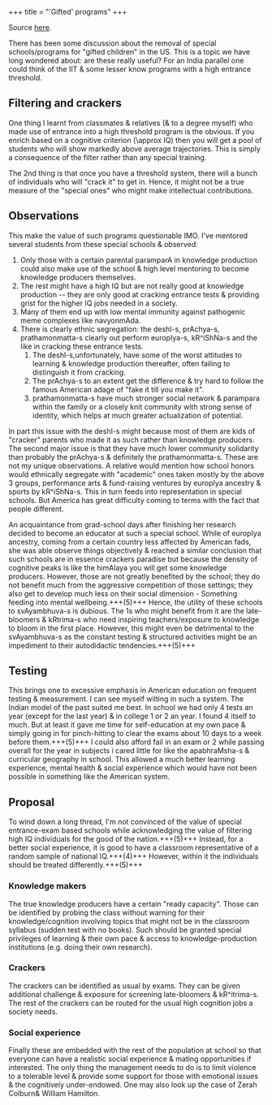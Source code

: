+++
title = "'Gifted' programs"
+++

Source [here](https://threadreaderapp.com/thread/1446880401549631500.html).

There has been some discussion about the removal of special schools/programs for "gifted children" in the US. This is a topic we have long wondered about: are these really useful? For an India parallel one could think of the IIT & some lesser know programs with a high entrance threshold. 

## Filtering and crackers
One thing I learnt from classmates & relatives (& to a degree myself) who made use of entrance into a high threshold program is the obvious. If you enrich based on a cognitive criterion (\approx IQ) then you will get a pool of students who will show markedly above average trajectories. This is simply a consequence of the filter rather than any special training. 

The 2nd thing is that once you have a threshold system, there will a bunch of individuals who will "crack it" to get in. Hence, it might not be a true measure of the "special ones" who might make intellectual contributions. 

## Observations
This make the value of such programs questionable IMO. I've mentored several students from these special schools & observed:

1. Only those with a certain parental paramparA in knowledge production could also make use of the school & high level mentoring to become knowledge producers themselves. 
2. The rest might have a high IQ but are not really good at knowledge production -- they are only good at cracking entrance tests & providing grist for the higher IQ jobs needed in a society. 
3. Many of them end up with low mental immunity against pathogenic meme complexes like navyonmAda. 
4. There is clearly ethnic segregation: the deshI-s, prAchya-s, prathamonmatta-s clearly out perform europIya-s, kR^iShNa-s and the like in cracking these entrance tests. 
   1. The deshI-s,unfortunately, have some of the worst attitudes to learning & knowledge production thereafter, often failing to distinguish it from cracking. 
   2. The prAchya-s to an extent get the difference & try hard to follow the famous American adage of "fake it till you make it". 
   3. prathamonmatta-s have much stronger social network & parampara within the family or a closely knit community with strong sense of identity, which helps at much greater actualization of potential. 

In part this issue with the deshI-s might because most of them are kids of "cracker" parents who made it as such rather than knowledge producers. The second major issue is that they have much lower community solidarity than probably the prAchya-s & definitely the prathamonmatta-s. These are not my unique observations. A relative would mention how school honors would ethnically segregate with "academic" ones taken mostly by the above 3 groups, performance arts & fund-raising ventures by europIya ancestry & sports by kR^iShNa-s. This in turn feeds into representation in special schools. But America has great difficulty coming to terms with the fact that people different. 

An acquaintance from grad-school days after finishing her research decided to become an educator at such a special school. While of europIya ancestry, coming from a certain country less affected by American fads, she was able observe things objectively & reached a similar conclusion that such schools are in essence crackers paradise but because the density of cognitive peaks is like the himAlaya you will get some knowledge producers. However, those are not greatly benefited by the school; they do not benefit much from the aggressive competition of those settings; they also get to develop much less on their social dimension - Something feeding into mental wellbeing.+++(5)+++ Hence, the utility of these schools to svAyambhuva-s is dubious. The 1s who might benefit from it are the late-bloomers & kRtrima-s who need inspiring teachers/exposure to knowledge to bloom in the first place. However, this might even be detrimental to the svAyambhuva-s as the constant testing & structured activities might be an impediment to their autodidactic tendencies.+++(5)+++ 

## Testing
This brings one to excessive emphasis in American education on frequent testing & measurement. I can see myself wilting in such a system. The Indian model of the past suited me best. In school we had only 4 tests an year (except for the last year) & in college 1 or 2 an year. I found 4 itself to much. But at least it gave me time for self-education at my own pace & simply going in for pinch-hitting to clear the exams about 10 days to a week before them.+++(5)+++ I could also afford fail in an exam or 2 while passing overall for the year in subjects i cared little for like the apabhraMsha-s & curricular geography in school. This allowed a much better learning experience, mental health & social experience which would have not been possible in something like the American system. 

## Proposal
To wind down a long thread, I'm not convinced of the value of special entrance-exam based schools while acknowledging the value of filtering high IQ individuals for the good of the nation.+++(5)+++ Instead, for a better social experience, it is good to have a classroom representative of a random sample of national IQ.+++(4)+++ However, within it the individuals should be treated differently.+++(5)+++ 

### Knowledge makers
The true knowledge producers have a certain "ready capacity". Those can be identified by probing the class without warning for their knowledge/cognition involving topics that might not be in the classroom syllabus (sudden test with no books). Such should be granted special privileges of learning & their own pace & access to knowledge-production institutions (e.g. doing their own research). 

### Crackers
The crackers can be identified as usual by exams. They can be given additional challenge & exposure for screening late-bloomers & kR^itrima-s. The rest of the crackers can be routed for the usual high cognition jobs a society needs. 

### Social experience
Finally these are embedded with the rest of the population at school so that everyone can have a realistic social experience & mating opportunities if interested. The only thing the management needs to do is to limit violence to a tolerable level & provide some support for those with emotional issues & the cognitively under-endowed. One may also look up the case of Zerah Colburn& William Hamilton. 
